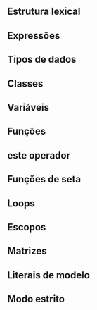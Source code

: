 ## Estrutura lexical
## Expressões
## Tipos de dados
## Classes
## Variáveis
## Funções
## este operador
## Funções de seta
## Loops
## Escopos
## Matrizes
## Literais de modelo
## Modo estrito